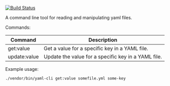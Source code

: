 [![Build Status](https://travis-ci.org/grasmash/yaml-cli.svg?branch=master)](https://travis-ci.org/grasmash/yaml-cli)

A command line tool for reading and manipulating yaml files.

Commands:


| Command      | Description                                         |
|--------------| ----------------------------------------------------|
| get:value    | Get a value for a specific key in a YAML file.      |
| update:value | Update the value for a specific key in a YAML file. |

Example usage:

    ./vendor/bin/yaml-cli get:value somefile.yml some-key